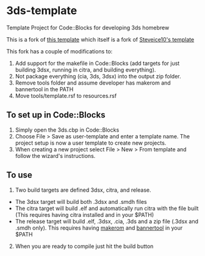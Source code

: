 # 3ds-template
Template Project for Code::Blocks for developing 3ds homebrew

This is a fork of [this template](https://github.com/thedax/3DSHomebrewTemplate) which itself is a fork of [Steveice10's template](https://github.com/Steveice10/3DSHomebrewTemplate)

This fork has a couple of modifications to:
1. Add support for the makefile in Code::Blocks (add targets for just building 3dsx, running in citra, and building everything).
2. Not package everything (cia, 3ds, 3dsx) into the output zip folder.
3. Remove tools folder and assume developer has makerom and bannertool in the PATH
4. Move tools/template.rsf to resources.rsf

## To set up in Code::Blocks
1. Simply open the 3ds.cbp in Code::Blocks
2. Choose File > Save as user-template and enter a template name.  The project setup is now a user template to create new projects.
3. When creating a new project select File > New > From template and follow the wizard's instructions.

## To use
1. Two build targets are defined 3dsx, citra, and release.
  * The 3dsx target will build both <project name>.3dsx and <project name>.smdh files
  * The citra target will build <project name>.elf and automatically run citra with the file built (This requires having citra installed and in your $PATH)
  * The release target will build .elf, .3dsx, .cia, .3ds and a zip file (.3dsx and .smdh only). This requires having [makerom](https://github.com/profi200/Project_CTR) and [bannertool](https://github.com/Steveice10/bannertool) in your $PATH
2. When you are ready to compile just hit the build button

